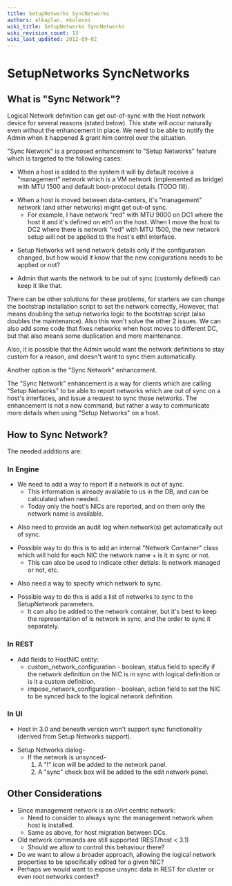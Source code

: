 ```yaml
---
title: SetupNetworks SyncNetworks
authors: alkaplan, mkolesni
wiki_title: SetupNetworks SyncNetworks
wiki_revision_count: 13
wiki_last_updated: 2012-09-02
---
```


# SetupNetworks SyncNetworks

## What is "Sync Network"?

Logical Network definition can get out-of-sync with the Host network device for several reasons (stated below). This state will occur naturally even without the enhancement in place. We need to be able to notify the Admin when it happened & grant him control over the situation.

"Sync Network" is a proposed enhancement to "Setup Networks" feature which is targeted to the following cases:

*   When a host is added to the system it will by default receive a "management" network which is a VM network (implemented as bridge) with MTU 1500 and default boot-protocol details (TODO fill).

<!-- -->

*   When a host is moved between data-centers, it's "management" network (and other networks) might get out-of sync.
    -   For example, I have network "red" with MTU 9000 on DC1 where the host it and it's defined on eth1 on the host. When I move the host to DC2 where there is network "red" with MTU 1500, the new network setup will not be applied to the host's eth1 interface.

<!-- -->

*   Setup Networks will send network details only if the configuration changed, but how would it know that the new conigurations needs to be applied or not?

<!-- -->

*   Admin that wants the network to be out of sync (customly defined) can keep it like that.

There can be other solutions for these problems, for starters we can change the bootstrap installation script to set the network correctly, However, that means doubling the setup networks logic to the bootstrap script (also doubles the maintenance). Also this won't solve the other 2 issues. We can also add some code that fixes networks when host moves to different DC, but that also means some duplication and more maintenance.

Also, it is possible that the Admin would want the network definitions to stay custom for a reason, and doesn't want to sync them automatically.

Another option is the "Sync Network" enhancement.

The "Sync Network" enhancement is a way for clients which are calling "Setup Networks" to be able to report networks which are out of sync on a host's interfaces, and issue a request to sync those networks. The enhancement is not a new command, but rather a way to communicate more details when using "Setup Networks" on a host.

## How to Sync Network?

The needed additions are:

### In Engine

*   We need to add a way to report if a network is out of sync.
    -   This information is already available to us in the DB, and can be calculated when needed.
    -   Today only the host's NICs are reported, and on them only the network name is available.

<!-- -->

*   Also need to provide an audit log when network(s) get automatically out of sync.

<!-- -->

*   Possible way to do this is to add an internal "Network Container" class which will hold for each NIC the network name + is it in sync or not.
    -   This can also be used to indicate other detials: Is network managed or not, etc.

<!-- -->

*   Also need a way to specify which network to sync.

<!-- -->

*   Possible way to do this is add a list of networks to sync to the SetupNetwork parameters.
    -   It can also be added to the network container, but it's best to keep the representation of is network in sync, and the order to sync it separately.

### In REST

*   Add fields to HostNIC entity:
    -   custom_network_configuration - boolean, status field to specify if the network definition on the NIC is in sync with logical definition or is it a custom definition.
    -   impose_network_configuration - boolean, action field to set the NIC to be synced back to the logical network definition.

### In UI

*   Host in 3.0 and beneath version won't support sync functionality (derived from Setup Networks support).

<!-- -->

*   Setup Networks dialog-
    -   If the network is unsynced-
        1.  A "!" icon will be added to the network panel.
        2.  A "sync" check box will be added to the edit network panel.

## Other Considerations

*   Since management network is an oVirt centric network:
    -   Need to consider to always sync the management network when host is installed.
    -   Same as above, for host migration between DCs.
*   Old network commands are still supported (REST/host < 3.1)
    -   Should we allow to control this behaviour there?
*   Do we want to allow a broader approach, allowing the logical network properties to be specifically edited for a given NIC?
*   Perhaps we would want to expose unsync data in REST for cluster or even root networks context?
